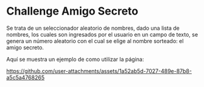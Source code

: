# Challenge Amigo Secreto

Se trata de un seleccionador aleatorio de nombres, dado una lista de nombres, los cuales son ingresados por el usuario en un campo de texto, se genera un número aleatorio con el cual se elige al nombre sorteado: el amigo secreto.

Aquí se muestra un ejemplo de como utilizar la página:


https://github.com/user-attachments/assets/1a52ab5d-7027-489e-87b8-a5c5a4768265

